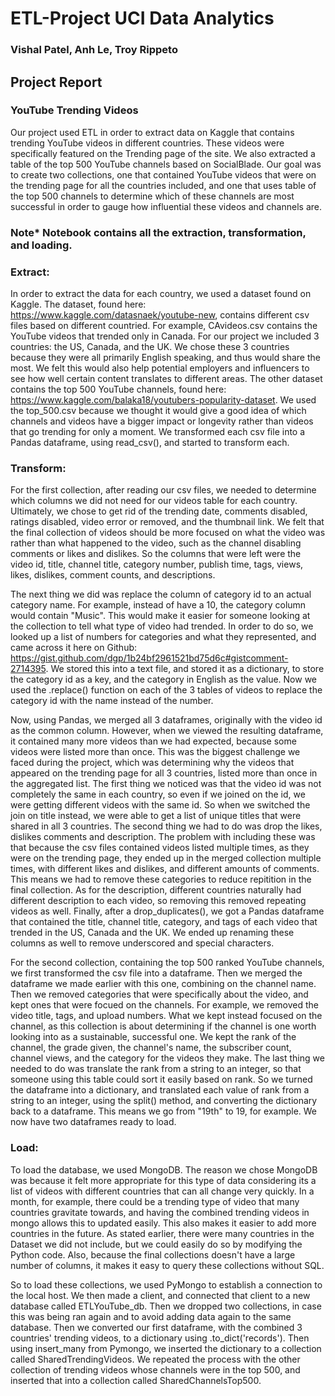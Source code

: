 # ETL-Project UCI Data Analytics
### Vishal Patel, Anh Le, Troy Rippeto

## Project Report

### YouTube Trending Videos
Our project used ETL in order to extract data on Kaggle that contains trending YouTube videos in different countries. These videos were specifically featured on the Trending page of the site. We also extracted a table of the top 500 YouTube channels based on SocialBlade. Our goal was to create two collections, one that contained YouTube videos that were on the trending page for all the countries included, and one that uses table of the top 500 channels to determine which of these channels are most successful in order to gauge how influential these videos and channels are.


### Note* Notebook contains all the extraction, transformation, and loading.
### Extract:
In order to extract the data for each country, we used a dataset found on Kaggle. The dataset, found here: https://www.kaggle.com/datasnaek/youtube-new, contains different csv files based on different countried. For example, CAvideos.csv contains the YouTube videos that trended only in Canada. For our project we included 3 countries: the US, Canada, and the UK. We chose these 3 countries because they were all primarily English speaking, and thus would share the most. We felt this would also help potential employers and influencers to see how well certain content translates to different areas. 
The other dataset contains the top 500 YouTube channels, found here: https://www.kaggle.com/balaka18/youtubers-popularity-dataset. We used the top_500.csv because we thought it would give a good idea of which channels and videos have a bigger impact or longevity rather than videos that go trending for only a moment. 
We transformed each csv file into a Pandas dataframe, using read_csv(), and started to transform each.

### Transform:

For the first collection, after reading our csv files, we needed to determine which columns we did not need for our videos table for each country. Ultimately, we chose to get rid of the trending date, comments disabled, ratings disabled, video error or removed, and the thumbnail link. We felt that the final collection of videos should be more focused on what the video was rather than what happened to the video, such as the channel disabling comments or likes and dislikes. So the columns that were left were the video id, title, channel title, category number, publish time, tags, views, likes, dislikes, comment counts, and descriptions. 

The next thing we did was replace the column of category id to an actual category name. For example, instead of have a 10, the category column would contain "Music". This would make it easier for someone looking at the collection to tell what type of video had trended. 
In order to do so, we looked up a list of numbers for categories and what they represented, and came across it here on Github: https://gist.github.com/dgp/1b24bf2961521bd75d6c#gistcomment-2714395. We stored this into a text file, and stored it as a dictionary, to store the category id as a key, and the category in English as the value. 
Now we used the .replace() function on each of the 3 tables of videos to replace the category id with the name instead of the number.

Now, using Pandas, we merged all 3 dataframes, originally with the video id as the common column. However, when we viewed the resulting dataframe, it contained many more videos than we had expected, because some videos were listed more than once. This was the biggest challenge we faced during the project, which was determining why the videos that appeared on the trending page for all 3 countries, listed more than once in the aggregated list.
The first thing we noticed was that the video id was not completely the same in each country, so even if we joined on the id, we were getting different videos with the same id. So when we switched the join on title instead, we were able to get a list of unique titles that were shared in all 3 countries. 
The second thing we had to do was drop the likes, dislikes comments and description. The problem with including these was that because the csv files contained videos listed multiple times, as they were on the trending page, they ended up in the merged collection multiple times, with different likes and dislikes, and different amounts of comments. This means we had to remove these categories to reduce repitition in the final collection. As for the description, different countries naturally had different description to each video, so removing this removed repeating videos as well.
Finally, after a drop_duplicates(), we got a Pandas dataframe that contained the title, channel title, category, and tags of each video that trended in the US, Canada and the UK. We ended up renaming these columns as well to remove underscored and special characters. 

For the second collection, containing the top 500 ranked YouTube channels, we first transformed the csv file into a dataframe. Then we merged the dataframe we made earlier with this one, combining on the channel name. Then we removed categories that were specifically about the video, and kept ones that were focued on the channels. For example, we removed the video title, tags, and upload numbers. What we kept instead focused on the channel, as this collection is about determining if the channel is one worth looking into as a sustainable, successful one. We kept the rank of the channel, the grade given, the channel's name, the subscriber count, channel views, and the category for the videos they make. 
The last thing we needed to do was translate the rank from a string to an integer, so that someone using this table could sort it easily based on rank. So we turned the dataframe into a dictionary, and translated each value of rank from a string to an integer, using the split() method, and converting the dictionary back to a dataframe. This means we go from "19th" to 19, for example. We now have two dataframes ready to load.


### Load:
To load the database, we used MongoDB. The reason we chose MongoDB was because it felt more appropriate for this type of data considering its a list of videos with different countries that can all change very quickly. In a month, for example, there could be a trending type of video that many countries gravitate towards, and having the combined trending videos in mongo allows this to updated easily. This also makes it easier to add more countries in the future. As stated earlier, there were many countries in the Dataset we did not include, but we could easily do so by modifying the Python code. Also, because the final collections doesn't have a large number of columns, it makes it easy to query these collections without SQL.

So to load these collections, we used PyMongo to establish a connection to the local host. We then made a client, and connected that client to a new database called ETLYouTube_db. Then we dropped two collections, in case this was being ran again and to avoid adding data again to the same database. Then we converted our first dataframe, with the combined 3 countries' trending videos, to a dictionary using .to_dict('records'). Then using insert_many from Pymongo, we inserted the dictionary to a collection called SharedTrendingVideos. We repeated the process with the other collection of trending videos whose channels were in the top 500, and inserted that into a collection called SharedChannelsTop500.
